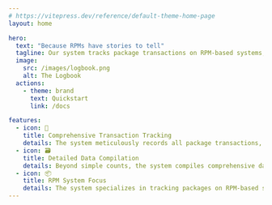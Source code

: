 ```yaml
---
# https://vitepress.dev/reference/default-theme-home-page
layout: home

hero:
  text: "Because RPMs have stories to tell"
  tagline: Our system tracks package transactions on RPM-based systems, compiling data on the number of updates and installations.
  image:
    src: /images/logbook.png
    alt: The Logbook
  actions:
    - theme: brand
      text: Quickstart
      link: /docs

features:
  - icon: 📜
    title: Comprehensive Transaction Tracking
    details: The system meticulously records all package transactions, including installations, updates, and removals, providing a complete history of package activity on the system.
  - icon: 🗃️
    title: Detailed Data Compilation
    details: Beyond simple counts, the system compiles comprehensive data on updates and installations, such as frequency, package names, versions, and potentially even dependencies.
  - icon: 📦
    title: RPM System Focus
    details: The system specializes in tracking packages on RPM-based systems, ensuring compatibility and accurate data collection for distributions like AlmaLinux, Fedora, and Red Hat Enterprise Linux.
---
```


